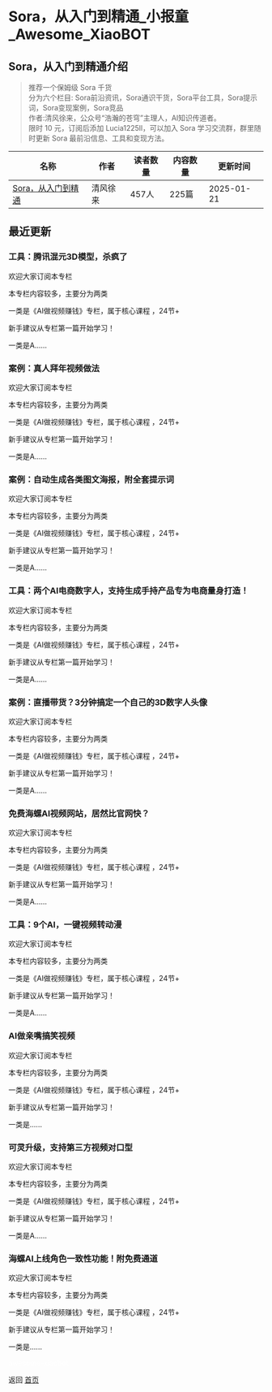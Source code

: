 # Sora，从入门到精通_小报童_Awesome_XiaoBOT

## Sora，从入门到精通介绍
> 推荐一个保姆级 Sora 千货    
分为六个栏目: Sora前沿资讯，Sora通识干货，Sora平台工具，Sora提示词，Sora变现案例，Sora竞品    
作者:清风徐来，公众号“浩瀚的苍穹”主理人，AI知识传道者。    
限时 10 元，订阅后添加 Lucia1225ll，可以加入 Sora 学习交流群，群里随时更新 Sora 最前沿信息、工具和变现方法。  
  


|名称|作者|读者数量|内容数量|更新时间|
|---|---|---|---|---|
|[Sora，从入门到精通](https://xiaobot.net/p/91sora?refer=0b133df9-27dc-423b-8101-639049001c13)|清风徐来|457人|225篇|2025-01-21|

## 最近更新
### 工具：腾讯混元3D模型，杀疯了

欢迎大家订阅本专栏

本专栏内容较多，主要分为两类

一类是《AI做视频赚钱》专栏，属于核心课程 ，24节+

新手建议从专栏第一篇开始学习！

一类是A......

### 案例：真人拜年视频做法

欢迎大家订阅本专栏

本专栏内容较多，主要分为两类

一类是《AI做视频赚钱》专栏，属于核心课程 ，24节+

新手建议从专栏第一篇开始学习！

一类是A......

### 案例：自动生成各类图文海报，附全套提示词

欢迎大家订阅本专栏

本专栏内容较多，主要分为两类

一类是《AI做视频赚钱》专栏，属于核心课程 ，24节+

新手建议从专栏第一篇开始学习！

一类是A......

### 工具：两个AI电商数字人，支持生成手持产品专为电商量身打造！

欢迎大家订阅本专栏

本专栏内容较多，主要分为两类

一类是《AI做视频赚钱》专栏，属于核心课程 ，24节+

新手建议从专栏第一篇开始学习！

一类是A......

### 案例：直播带货？3分钟搞定一个自己的3D数字人头像

欢迎大家订阅本专栏

本专栏内容较多，主要分为两类

一类是《AI做视频赚钱》专栏，属于核心课程 ，24节+

新手建议从专栏第一篇开始学习！

一类是A......

### 免费海螺AI视频网站，居然比官网快？

欢迎大家订阅本专栏

本专栏内容较多，主要分为两类

一类是《AI做视频赚钱》专栏，属于核心课程 ，24节+

新手建议从专栏第一篇开始学习！

一类是A......

### 工具：9个AI，一键视频转动漫

欢迎大家订阅本专栏

本专栏内容较多，主要分为两类

一类是《AI做视频赚钱》专栏，属于核心课程 ，24节+

新手建议从专栏第一篇开始学习！

一类是A......

### AI做亲嘴搞笑视频

欢迎大家订阅本专栏

本专栏内容较多，主要分为两类

一类是《AI做视频赚钱》专栏，属于核心课程 ，24节+

新手建议从专栏第一篇开始学习！

一类是......

### 可灵升级，支持第三方视频对口型

欢迎大家订阅本专栏

本专栏内容较多，主要分为两类

一类是《AI做视频赚钱》专栏，属于核心课程 ，24节+

新手建议从专栏第一篇开始学习！

一类是A......

### 海螺AI上线角色一致性功能！附免费通道

欢迎大家订阅本专栏

本专栏内容较多，主要分为两类

一类是《AI做视频赚钱》专栏，属于核心课程 ，24节+

新手建议从专栏第一篇开始学习！

一类是......


<a href="https://github.com/Reno9527/awesome-xiaobot" style="color: white; text-decoration: none;">awesome-xiaobot</a>

返回 [首页](../README.md)
